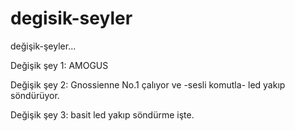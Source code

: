 # degisik-seyler
değişik-şeyler...

Değişik şey 1: AMOGUS

Değişik şey 2:  Gnossienne No.1 çalıyor ve -sesli komutla- led yakıp söndürüyor. 

Değişik şey 3: basit led yakıp söndürme işte.
